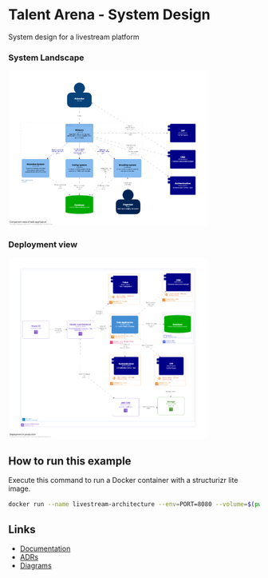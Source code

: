 # Talent Arena - System Design

System design for a livestream platform

### System Landscape
![Component View](workspace/.structurizr/images/Component-002-thumbnail.png)

### Deployment view
![Deployment view](workspace/.structurizr/images/Production-thumbnail.png)

## How to run this example

Execute this command to run a Docker container with a structurizr lite image.

```bash
docker run --name livestream-architecture --env=PORT=8080 --volume=$(pwd)/workspace:/usr/local/structurizr -p 8888:8080 -d structurizr/lite:latest
```

## Links

* [Documentation](http://localhost:8888/workspace/documentation)
* [ADRs](http://localhost:8888/workspace/decisions)
* [Diagrams](http://localhost:8888/workspace/explore)
